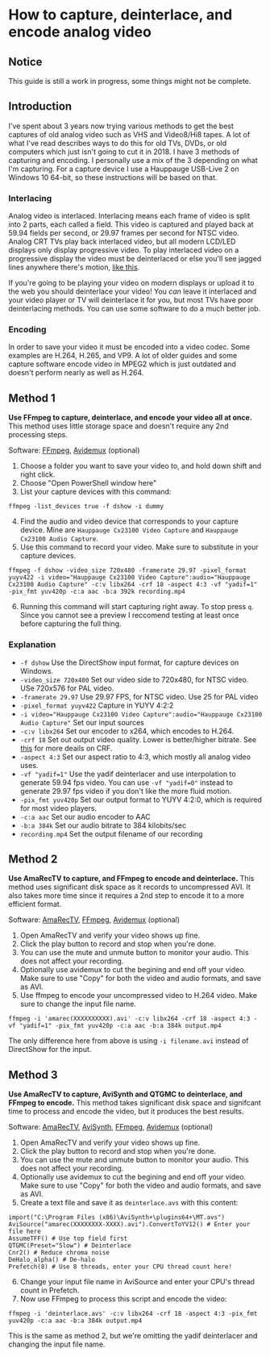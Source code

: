# How to capture, deinterlace, and encode analog video

## Notice
This guide is still a work in progress, some things might not be complete.

## Introduction
I've spent about 3 years now trying various methods to get the best captures of old analog video such as VHS and Video8/Hi8 tapes. A lot of what I've read describes ways to do this for old TVs, DVDs, or old computers which just isn't going to cut it in 2018.
I have 3 methods of capturing and encoding. I personally use a mix of the 3 depending on what I'm capturing.
For a capture device I use a Hauppauge USB-Live 2 on Windows 10 64-bit, so these instructions will be based on that.

### Interlacing
Analog video is interlaced. Interlacing means each frame of video is split into 2 parts, each called a field. This video is captured and played back at 59.94 fields per second, or 29.97 frames per second for NTSC video. Analog CRT TVs play back interlaced video, but all modern LCD/LED displays only display progressive video. To play interlaced video on a progressive display the video must be deinterlaced or else you'll see jagged lines anywhere there's motion, [like this](https://upload.wikimedia.org/wikipedia/commons/1/19/Interlaced_video_frame_%28car_wheel%29.jpg).

If you're going to be playing your video on modern displays or upload it to the web you should deinterlace your video! You *can* leave it interlaced and your video player or TV will deinterlace it for you, but most TVs have poor deinterlacing methods. You can use some software to do a much better job.

### Encoding
In order to save your video it must be encoded into a video codec. Some examples are H.264, H.265, and VP9. A lot of older guides and some capture software encode video in MPEG2 which is just outdated and doesn't perform nearly as well as H.264.

## Method 1

**Use FFmpeg to capture, deinterlace, and encode your video all at once.**
This method uses little storage space and doesn't require any 2nd processing steps.

Software: [FFmpeg](SOFTWARE.md#ffmpeg), [Avidemux](SOFTWARE.md#avidemux) (optional)

1. Choose a folder you want to save your video to, and hold down shift and right click.
2. Choose "Open PowerShell window here"
3. List your capture devices with this command:
```
ffmpeg -list_devices true -f dshow -i dummy
```
4. Find the audio and video device that corresponds to your capture device. Mine are `Hauppauge Cx23100 Video Capture` and `Hauppauge Cx23100 Audio Capture`.
5. Use this command to record your video. Make sure to substitute in your capture devices.
```
ffmpeg -f dshow -video_size 720x480 -framerate 29.97 -pixel_format yuyv422 -i video="Hauppauge Cx23100 Video Capture":audio="Hauppauge Cx23100 Audio Capture" -c:v libx264 -crf 18 -aspect 4:3 -vf "yadif=1" -pix_fmt yuv420p -c:a aac -b:a 392k recording.mp4
```
6. Running this command will start capturing right away. To stop press `q`. Since you cannot see a preview I reccomend testing at least once before capturing the full thing.
### Explanation
- `-f dshow` Use the DirectShow input format, for capture devices on Windows.
- `-video_size 720x480` Set our video side to 720x480, for NTSC video. USe 720x576 for PAL video.
- `-framerate 29.97` Use 29.97 FPS, for NTSC video. Use 25 for PAL video
- `-pixel_format yuyv422` Capture in YUYV 4:2:2
- `-i video="Hauppauge Cx23100 Video Capture":audio="Hauppauge Cx23100 Audio Capture"` Set our input sources
- `-c:v libx264` Set our encoder to x264, which encodes to H.264.
- `-crf 18` Set out output video quality. Lower is better/higher bitrate. See [this](https://slhck.info/video/2017/02/24/crf-guide.html) for more deails on CRF.
- `-aspect 4:3` Set our aspect ratio to 4:3, which mostly all analog video uses.
- `-vf "yadif=1"` Use the yadif deinterlacer and use interpolation to generate 59.94 fps video. You can use `-vf "yadif=0"` instead to generate 29.97 fps video if you don't like the more fluid motion.
- `-pix_fmt yuv420p` Set our output format to YUYV 4:2:0, which is required for most video players.
- `-c:a aac` Set our audio encoder to AAC
- `-b:a 384k` Set our audio bitrate to 384 kilobits/sec
- `recording.mp4` Set the output filename of our recording


## Method 2
**Use AmaRecTV to capture, and FFmpeg to encode and deinterlace.**
This method uses significant disk space as it records to uncompressed AVI. It also takes more time since it requires a 2nd step to encode it to a more efficient format.

Software: [AmaRecTV](SOFTWARE.md#amarectv-and-huffyuv), [FFmpeg](SOFTWARE.md#ffmpeg), [Avidemux](SOFTWARE.md#avidemux) (optional)

1. Open AmaRecTV and verify your video shows up fine.
2. Click the play button to record and stop when you're done.
3. You can use the mute and unmute button to monitor your audio. This does not affect your recording.
4. Optionally use avidemux to cut the begining and end off your video. Make sure to use "Copy" for both the video and audio formats, and save as AVI.
5. Use ffmpeg to encode your uncompressed video to H.264 video. Make sure to change the input file name.
```
ffmpeg -i 'amarec(XXXXXXXXXX).avi' -c:v libx264 -crf 18 -aspect 4:3 -vf "yadif=1" -pix_fmt yuv420p -c:a aac -b:a 384k output.mp4
```
The only difference here from above is using `-i filename.avi` instead of DirectShow for the input.

## Method 3
**Use AmaRecTV to capture, AviSynth and QTGMC to deinterlace, and FFmpeg to encode.**
This method takes significant disk space and signifcant time to process and encode the video, but it produces the best results.

Software: [AmaRecTV](SOFTWARE.md#amarectv-and-huffyuv), [AviSynth](SOFTWARE.md#avisynth-and-qtgmc), [FFmpeg](SOFTWARE.md#ffmpeg), [Avidemux](SOFTWARE.md#avidemux) (optional)

1. Open AmaRecTV and verify your video shows up fine.
2. Click the play button to record and stop when you're done.
3. You can use the mute and unmute button to monitor your audio. This does not affect your recording.
4. Optionally use avidemux to cut the begining and end off your video. Make sure to use "Copy" for both the video and audio formats, and save as AVI.
5. Create a text file and save it as `deinterlace.avs` with this content:
```
import("C:\Program Files (x86)\AviSynth+\plugins64+\MT.avs")
AviSource("amarec(XXXXXXXX-XXXX).avi").ConvertToYV12() # Enter your file here
AssumeTFF() # Use top field first
QTGMC(Preset="Slow") # Deinterlace
Cnr2() # Reduce chroma noise
DeHalo_alpha() # De-halo
Prefetch(8) # Use 8 threads, enter your CPU thread count here!
```
6. Change your input file name in AviSource and enter your CPU's thread count in Prefetch.
7. Now use FFmpeg to process this script and encode the video:
```
ffmpeg -i 'deinterlace.avs' -c:v libx264 -crf 18 -aspect 4:3 -pix_fmt yuv420p -c:a aac -b:a 384k output.mp4
```
This is the same as method 2, but we're omitting the yadif deinterlacer and changing the input file name.
